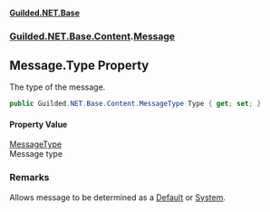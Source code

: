 
#### [Guilded.NET.Base](Guilded_NET_Base 'Guilded.NET.Base')
### [Guilded.NET.Base.Content](Guilded_NET_Base#Guilded_NET_Base_Content 'Guilded.NET.Base.Content').[Message](Message 'Guilded.NET.Base.Content.Message')
## Message.Type Property

The type of the message.
```csharp
public Guilded.NET.Base.Content.MessageType Type { get; set; }
```


#### Property Value
[MessageType](MessageType 'Guilded.NET.Base.Content.MessageType')  
Message type

### Remarks
  
Allows message to be determined as a [Default](MessageType#Guilded_NET_Base_Content_MessageType_Default 'Guilded.NET.Base.Content.MessageType.Default') or [System](MessageType#Guilded_NET_Base_Content_MessageType_System 'Guilded.NET.Base.Content.MessageType.System').